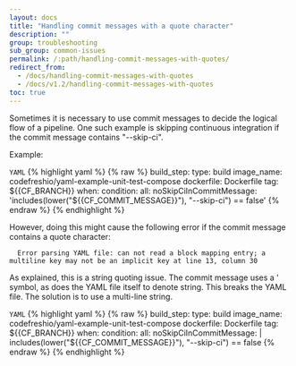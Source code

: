 ```yaml
---
layout: docs
title: "Handling commit messages with a quote character"
description: ""
group: troubleshooting
sub_group: common-issues
permalink: /:path/handling-commit-messages-with-quotes/
redirect_from:
  - /docs/handling-commit-messages-with-quotes
  - /docs/v1.2/handling-commit-messages-with-quotes
toc: true
---
```

Sometimes it is necessary to use commit messages to decide the logical flow of a pipeline. One such example is skipping continuous integration if the commit message contains "--skip-ci".

Example:

  `YAML`
{% highlight yaml %}
{% raw %}
    build_step: 
      type: build 
      image_name: codefreshio/yaml-example-unit-test-compose 
      dockerfile: Dockerfile 
      tag: ${{CF_BRANCH}} 
      when: 
        condition: 
          all: 
              noSkipCiInCommitMessage: 'includes(lower("${{CF_COMMIT_MESSAGE}}"), "--skip-ci") == false' 
{% endraw %}
{% endhighlight %}

However, doing this might cause the following error if the commit message contains a quote character:

      Error parsing YAML file: can not read a block mapping entry; a multiline key may not be an implicit key at line 13, column 30

As explained, this is a string quoting issue. The commit message uses a ' symbol, as does the YAML file itself to denote string. This breaks the YAML file. 
The solution is to use a multi-line string.

  `YAML`
{% highlight yaml %}
{% raw %}
    build_step:
      type: build
      image_name: codefreshio/yaml-example-unit-test-compose
      dockerfile: Dockerfile
      tag: ${{CF_BRANCH}}
      when:
        condition:
          all:
              noSkipCiInCommitMessage: |
                  includes(lower("${{CF_COMMIT_MESSAGE}}"), "--skip-ci") == false
{% endraw %}
{% endhighlight %}
 
